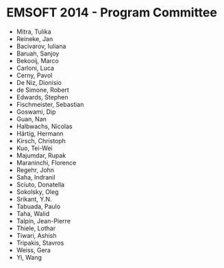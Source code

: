 # EMSOFT 2014 - Program Committee
* Mitra, Tulika
* Reineke, Jan
* Bacivarov, Iuliana
* Baruah, Sanjoy
* Bekooij, Marco
* Carloni, Luca
* Cerny, Pavol
* De Niz, Dionisio
* de Simone, Robert
* Edwards, Stephen
* Fischmeister, Sebastian
* Goswami, Dip
* Guan, Nan
* Halbwachs, Nicolas
* Härtig, Hermann
* Kirsch, Christoph
* Kuo, Tei-Wei
* Majumdar, Rupak
* Maraninchi, Florence
* Regehr, John
* Saha, Indranil
* Sciuto, Donatella
* Sokolsky, Oleg
* Srikant, Y.N.
* Tabuada, Paulo
* Taha, Walid
* Talpin, Jean-Pierre
* Thiele, Lothar
* Tiwari, Ashish
* Tripakis, Stavros
* Weiss, Gera
* Yi, Wang
